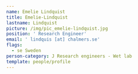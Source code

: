 ```yaml
---
name: Emelie Lindquist
title: Emelie-Lindquist
lastname: Lindquist
picture: /img/pic_emelie-lindquist.jpg
position: ' Research Engineer'
email: ' lindquis [at] chalmers.se'
flags:
  - se Sweden
person-category: J Research engineers - Wet lab
template: people/profile
---
```


